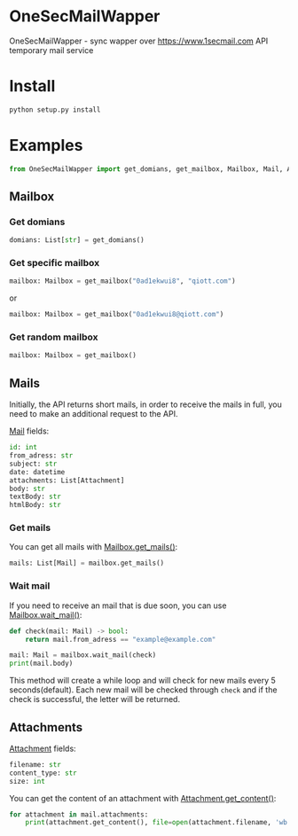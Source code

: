 # OneSecMailWapper
OneSecMailWapper - sync wapper over https://www.1secmail.com API temporary mail service
# Install
```bash
python setup.py install
```
# Examples
```py
from OneSecMailWapper import get_domians, get_mailbox, Mailbox, Mail, Attachment
```
## Mailbox
### Get domians
```python
domians: List[str] = get_domians()
```
### Get specific mailbox
```python
mailbox: Mailbox = get_mailbox("0ad1ekwui8", "qiott.com")
```
or
```python
mailbox: Mailbox = get_mailbox("0ad1ekwui8@qiott.com")
```
### Get random mailbox
```python
mailbox: Mailbox = get_mailbox()
```

## Mails
Initially, the API returns short mails, in order to receive the mails in full, you need to make an additional request to the API.

[Mail](https://github.com/MrNom4ik/OneSecMailWapper/blob/main/OneSecMailWapper/mailbox.py#L85) fields:
```python
id: int
from_adress: str
subject: str
date: datetime
attachments: List[Attachment]
body: str
textBody: str
htmlBody: str
```
### Get mails
You can get all mails with [Mailbox.get_mails()](https://github.com/MrNom4ik/OneSecMailWapper/blob/main/OneSecMailWapper/mailbox.py#L42):
```python
mails: List[Mail] = mailbox.get_mails()
```
### Wait mail
If you need to receive an mail that is due soon, you can use [Mailbox.wait_mail()](https://github.com/MrNom4ik/OneSecMailWapper/blob/main/OneSecMailWapper/mailbox.py#L56):
```python
def check(mail: Mail) -> bool:
    return mail.from_adress == "example@example.com"

mail: Mail = mailbox.wait_mail(check)
print(mail.body)
```
This method will create a while loop and will check for new mails every 5 seconds(default). Each new mail will be checked through `check` and if the check is successful, the letter will be returned.

## Attachments
[Attachment](https://github.com/MrNom4ik/OneSecMailWapper/blob/main/OneSecMailWapper/mailbox.py#L15) fields:
```python
filename: str
content_type: str
size: int
```

You can get the content of an attachment with [Attachment.get_content()](https://github.com/MrNom4ik/OneSecMailWapper/blob/main/OneSecMailWapper/mailbox.py#L22):
```python
for attachment in mail.attachments:
    print(attachment.get_content(), file=open(attachment.filename, 'wb'))
```
